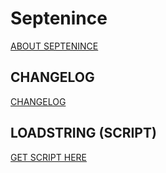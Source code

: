# Septenince

[ABOUT SEPTENINCE](https://github.com/rip2point/Septenince/blob/main/Info/README.md)

## CHANGELOG

[CHANGELOG](https://github.com/rip2point/Septenince/blob/main/Info/CHANGELOG.md)

## LOADSTRING (SCRIPT)

[GET SCRIPT HERE](https://raw.githubusercontent.com/rip2point/Septenince/main/Main/Main)
